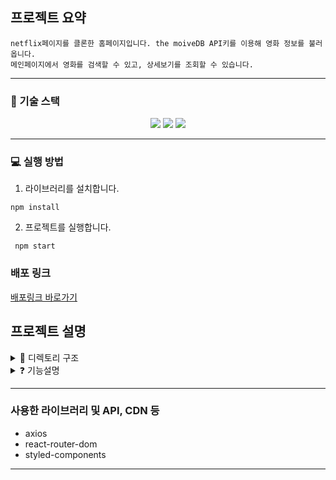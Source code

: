 ## 프로젝트 요약

```
netflix페이지를 클론한 홈페이지입니다. the moiveDB API키를 이용해 영화 정보를 불러옵니다. 
메인페이지에서 영화를 검색할 수 있고, 상세보기를 조회할 수 있습니다.
```

---

### 🔧 기술 스택

<div align=center> 
  <img src="https://img.shields.io/badge/react-61DAFB?style=for-the-badge&logo=react&logoColor=black"/> 
  <img src="https://img.shields.io/badge/javascript-F7DF1E?style=for-the-badge&logo=javascript&logoColor=black"/>   
    <img src="https://img.shields.io/badge/styled_components-DB7093?style=for-the-badge&logo=styled-components&logoColor=black"/>   

 
</div>

---

### 💻 실행 방법

1.  라이브러리를 설치합니다.

```
npm install
```

2.  프로젝트를 실행합니다.

```
 npm start
```

### 배포 링크

[배포링크 바로가기](https://sage-moxie-699b78.netlify.app/)
<br/>

## 프로젝트 설명

<details>
<summary>  📂 디렉토리 구조</summary>
<div markdown="1">

```

🗂 src
┣ 📁 apis
    ┣ requests.js  
    ┗ axios.js
 ┣ 📁 components
 	┗  📁MovieModal
    	┗ index.js
    ┣ Banner.js
    ┣ Footer.js
    ┣ Row.js
    ┗ Nav.js
 ┣ 📂 pages
   ┣ DetailPage
   ┣ MainPage
   ┗ SearchPage
 ┣ 📂 hooks
   ┗ useDebounce.js
   ┗ useOnClickOutside.js
 ┣ App.js
 ┣ index.js
 
```

</div>
</details>

<details>
<summary>❓ 기능설명</summary>
<div markdown="1">

```

```
</div>
</details>


---


### 사용한 라이브러리 및 API, CDN 등

- axios
- react-router-dom
- styled-components

---






